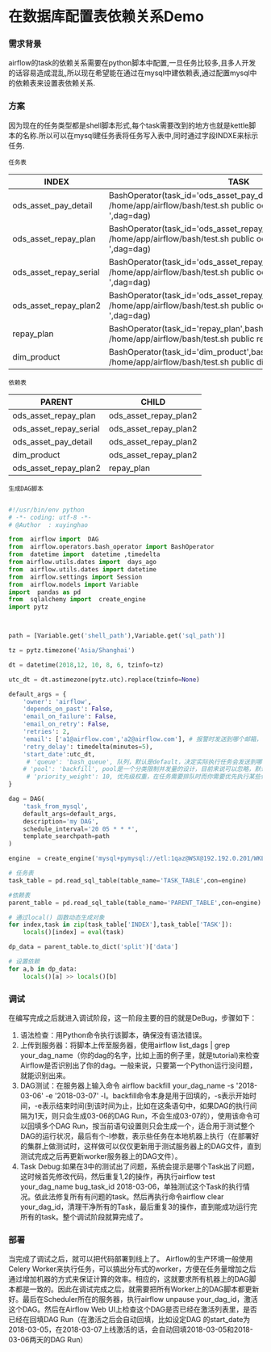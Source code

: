 # 在数据库配置表依赖关系Demo

###  需求背景

airflow的task的依赖关系需要在python脚本中配置,一旦任务比较多,且多人开发的话容易造成混乱,所以现在希望能在通过在mysql中建依赖表,通过配置mysql中的依赖表来设置表依赖关系.

### 方案

因为现在的任务类型都是shell脚本形式,每个task需要改到的地方也就是kettle脚本的名称.所以可以在mysql建任务表将任务写入表中,同时通过字段INDXE来标示任务.

`任务表`

| INDEX | TASK |
|--------|--------|
|     ods_asset_pay_detail   |   BashOperator(task_id='ods_asset_pay_detail',bash_command='sh /home/app/airflow/bash/test.sh public ods_asset_pay_detail.ktr ',dag=dag)     |
| 		ods_asset_repay_plan  | BashOperator(task_id='ods_asset_repay_plan',bash_command='sh /home/app/airflow/bash/test.sh public ods_asset_repay_plan.ktr ',dag=dag)|
|ods_asset_repay_serial|BashOperator(task_id='ods_asset_repay_serial',bash_command='sh /home/app/airflow/bash/test.sh public ods_asset_repay_serial.ktr ',dag=dag)|
|ods_asset_repay_plan2|BashOperator(task_id='ods_asset_repay_plan2',bash_command='sh /home/app/airflow/bash/test.sh public ods_asset_repay_plan2.ktr ',dag=dag)|
|repay_plan|BashOperator(task_id='repay_plan',bash_command='sh /home/app/airflow/bash/test.sh public repay_plan.ktr ',dag=dag)|
|dim_product|BashOperator(task_id='dim_product',bash_command='sh /home/app/airflow/bash/test.sh public dim_product.ktr ',dag=dag)|


`依赖表`

| PARENT | CHILD |
|--------|--------|
|   ods_asset_repay_plan     |   ods_asset_repay_plan2     |
|   ods_asset_repay_serial   |ods_asset_repay_plan2		   |
|ods_asset_pay_detail		 |ods_asset_repay_plan2		   |
|dim_product				 |ods_asset_repay_plan2        |
|ods_asset_repay_plan2		 |repay_plan                   |


`生成DAG脚本`

```python

#!/usr/bin/env python
# -*- coding: utf-8 -*-
# @Author  : xuyinghao

from  airflow import  DAG
from  airflow.operators.bash_operator import BashOperator
from  datetime import  datetime ,timedelta
from airflow.utils.dates import  days_ago
from  airflow.utils.dates import datetime
from  airflow.settings import Session
from  airflow.models import Variable
import  pandas as pd
from  sqlalchemy import  create_engine
import pytz



path = [Variable.get('shell_path'),Variable.get('sql_path')]

tz = pytz.timezone('Asia/Shanghai')

dt = datetime(2018,12, 10, 8, 6, tzinfo=tz)

utc_dt = dt.astimezone(pytz.utc).replace(tzinfo=None)

default_args = {
    'owner': 'airflow',
    'depends_on_past': False,
    'email_on_failure': False,
    'email_on_retry': False,
    'retries': 2,
	'email': ['a1@airflow.com','a2@airflow.com'], # 报警时发送到哪个邮箱，可以填多个
    'retry_delay': timedelta(minutes=5),
    'start_date':utc_dt,
	 # 'queue': 'bash_queue', 队列，默认是default，决定实际执行任务会发送到哪个worker
 	# 'pool': 'backfill', pool是一个分类限制并发量的设计，目前来说可以忽略，默认所有的Task都在一个pool里。
	 # 'priority_weight': 10, 优先级权重，在任务需要排队时而你需要优先执行某些任务时会有用
}

dag = DAG(
    'task_from_mysql',
    default_args=default_args,
    description='my DAG',
    schedule_interval='20 05 * * *',
    template_searchpath=path
)

engine  = create_engine('mysql+pymysql://etl:1qaz@WSX@192.192.0.201/WKL')

# 任务表
task_table = pd.read_sql_table(table_name='TASK_TABLE',con=engine)

#依赖表
parent_table = pd.read_sql_table(table_name='PARENT_TABLE',con=engine)

# 通过local() 函数动态生成对象
for index,task in zip(task_table['INDEX'],task_table['TASK']):
    locals()[index] = eval(task)

dp_data = parent_table.to_dict('split')['data']

# 设置依赖
for a,b in dp_data:
    locals()[a] >> locals()[b]


```
### 调试

在编写完成之后就进入调试阶段，这一阶段主要的目的就是DeBug，步骤如下： 
1. 语法检查：用Python命令执行该脚本，确保没有语法错误。 
2. 上传到服务器：将脚本上传至服务器，使用airflow list_dags | grep your_dag_name（你的dag的名字，比如上面的例子里，就是tutorial)来检查Airflow是否识别出了你的dag。一般来说，只要第一个Python运行没问题，就能识别出来。 
3. DAG测试：在服务器上输入命令 airflow backfill your_dag_name -s '2018-03-06' -e '2018-03-07' -l。backfill命令本身是用于回填的，-s表示开始时间，-e表示结束时间(到该时间为止，比如在这条语句中，如果DAG的执行间隔为1天，则只会生成03-06的DAG Run，不会生成03-07的），使用该命令可以回填多个DAG Run，按当前语句设置则只会生成一个，适合用于测试整个DAG的运行状况，最后有个-l参数，表示些任务在本地机器上执行（在部署好的集群上做测试时，这样做可以仅仅更新用于测试服务器上的DAG文件，直到测试完成之后再更新worker服务器上的DAG文件）。 
4. Task Debug:如果在3中的测试出了问题，系统会提示是哪个Task出了问题，这时候首先修改代码，然后重复1,2的操作，再执行airflow test your_dag_name bug_task_id 2018-03-06，单独测试这个Task的执行情况。依此法修复所有有问题的task。然后再执行命令airflow clear your_dag_id，清理干净所有的Task，最后重复3的操作，直到能成功运行完所有的task。整个调试阶段就算完成了。

### 部署

当完成了调试之后，就可以把代码部署到线上了。 
Airflow的生产环境一般使用Celery Worker来执行任务，可以搞出分布式的worker，方便在任务量增加之后通过增加机器的方式来保证计算的效率。相应的，这就要求所有机器上的DAG脚本都是一致的。因此在调试完成之后，就需要把所有Worker上的DAG脚本都更新好。最后在Scheduler所在的服务器，执行airflow unpause your_dag_id，激活这个DAG。然后在Airflow Web UI上检查这个DAG是否已经在激活列表里，是否已经在回填DAG Run（在激活之后会自动回填，比如设定DAG 的start_date为2018-03-05，在2018-03-07上线激活的话，会自动回填2018-03-05和2018-03-06两天的DAG Run）

